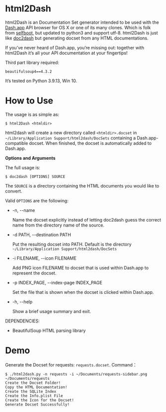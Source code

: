 # html2Dash

html2Dash is an Documentation Set generator intended to be used with the [Dash.app](http://kapeli.com/dash/) API browser for OS X or one of its many clones. Which is folk from [selfboot](https://github.com/selfboot/html2Dash), but updated to python3 and support utf-8. html2Dash is just like [doc2dash](https://github.com/hynek/doc2dash) but generating docset from any HTML documentations.

If you’ve never heard of Dash.app, you’re missing out: together with html2Dash it’s all your API documentation at your fingertips!

Third part library required:

    beautifulsoup4==4.3.2

It’s tested on Python 3.9.13, Win 10.

# How to Use

The usage is as simple as:

	$ html2Dash <htmldir>

html2dash will create a new directory called `<htmldir>.docset` in `~/Library/Application Support/html2dash/DocSets` containing a Dash.app-compatible docset. When finished, the docset is automatically added to Dash.app.

**Options and Arguments**

The full usage is:

	$ doc2dash [OPTIONS] SOURCE

The `SOURCE` is a directory containing the HTML documents you would like to convert.

Valid `OPTIONS` are the following:

* -n, --name

	Name the docset explicitly instead of letting doc2dash guess the correct name from the directory name of the source.

* -d PATH, --destination PATH

	Put the resulting docset into PATH. Default is the directory `~/Library/Application Support/html2dash/DocSets`

* -i FILENAME, --icon FILENAME

	Add PNG icon FILENAME to docset that is used within Dash.app to represent the docset.

* -p INDEX_PAGE, --index-page INDEX_PAGE

	Set the file that is shown when the docset is clicked within Dash.app.

* -h, --help

	Show a brief usage summary and exit.

DEPENDENCIES:

* BeautifulSoup HTML parsing library

# Demo

Generate the Docset for requests: `requests.docset`. Command：

    $ ./html2dash.py -n requests -i ~/Documents/requests-sidebar.png ~/Documents/requests
    Create the Docset Folder!
    Copy the HTML Documentation!
    Create the SQLite Index
    Create the Info.plist File
    Create the Icon for the Docset!
    Generate Docset Successfully!


